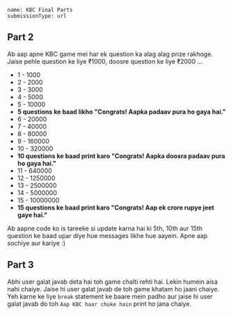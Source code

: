 ```ngMeta
name: KBC Final Parts
submissionType: url
```

## Part 2
Ab aap apne KBC game mei har ek question ka alag alag prize rakhoge. Jaise pehle question ke liye ₹1000, doosre question ke liye ₹2000 ...

* 1 - 1000
* 2 - 2000
* 3 - 3000
* 4 - 5000
* 5 - 10000
* **5 questions ke baad likho "Congrats! Aapka padaav pura ho gaya hai."**
* 6 - 20000
* 7 - 40000
* 8 - 80000
* 9 - 160000
* 10 - 320000
* **10 questions ke baad print karo "Congrats! Aapka doosra padaav pura ho gaya hai."**
* 11 - 640000
* 12 - 1250000
* 13 - 2500000
* 14 - 5000000
* 15 - 10000000
* **15 questions ke baad print karo "Congrats! Aap ek crore rupye jeet gaye hai."**

Ab aapne code ko is tareeke si update karna hai ki 5th, 10th aur 15th question ke baad upar diye hue messages likhe hue aayein. Apne aap sochiye aur kariye :)


## Part 3
Abhi user galat javab deta hai toh game chalti rehti hai. Lekin humein aisa nahi chaiye. Jaise hi user galat javab de toh game khatam ho jaani chaiye. Yeh karne ke liye `break` statement ke baare mein padho aur jaise hi user galat javab do toh `Aap KBC haar chuke hain` print ho jana chaiye.

Saath saath yeh bhi print hona chaiye ki user ne kitne paise kama liye.
